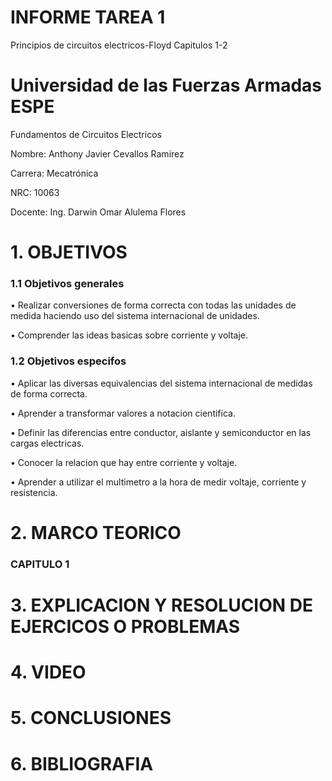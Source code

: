 # INFORME TAREA 1
Principios de circuitos electricos-Floyd Capitulos 1-2
# Universidad de las Fuerzas Armadas ESPE

Fundamentos de Circuitos Electricos

Nombre: Anthony Javier Cevallos Ramirez

Carrera: Mecatrónica

NRC: 10063

Docente: Ing. Darwin Omar Alulema Flores

# 1. OBJETIVOS
### 1.1 Objetivos generales
• Realizar conversiones de forma correcta con todas las unidades de medida haciendo uso del sistema internacional de unidades.

• Comprender las ideas basicas sobre corriente y voltaje.

### 1.2 Objetivos especifos 
• Aplicar las diversas equivalencias del sistema internacional de medidas de forma correcta.

• Aprender a transformar valores a notacion cientifica.

• Definir las diferencias entre conductor, aislante y semiconductor en las cargas electricas.

• Conocer la relacion que hay entre corriente y voltaje.

• Aprender a utilizar el multimetro a la hora de medir voltaje, corriente y resistencia.
# 2. MARCO TEORICO
### CAPITULO 1


# 3. EXPLICACION Y RESOLUCION DE EJERCICOS O PROBLEMAS 

# 4. VIDEO 

# 5. CONCLUSIONES 

# 6. BIBLIOGRAFIA


